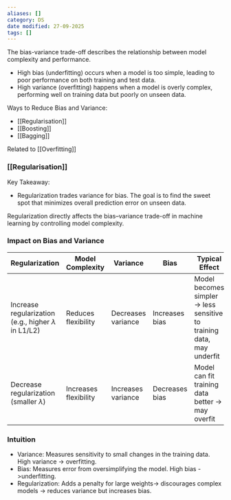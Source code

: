 ```yaml
---
aliases: []
category: DS
date modified: 27-09-2025
tags: []
---
```

The bias-variance trade-off describes the relationship between model complexity and performance. 
- High bias (underfitting) occurs when a model is too simple, leading to poor performance on both training and test data. 
- High variance (overfitting) happens when a model is overly complex, performing well on training data but poorly on unseen data.

Ways to Reduce Bias and Variance:
- [[Regularisation]]
- [[Boosting]]
- [[Bagging]]

Related to [[Overfitting]]
### [[Regularisation]]

Key Takeaway:
- Regularization trades variance for bias. The goal is to find the sweet spot that minimizes overall prediction error on unseen data.

Regularization directly affects the bias–variance trade-off in machine learning by controlling model complexity.
### Impact on Bias and Variance

| Regularization                                              | Model Complexity      | Variance           | Bias           | Typical Effect                                                        |
| ----------------------------------------------------------- | --------------------- | ------------------ | -------------- | --------------------------------------------------------------------- |
| Increase regularization (e.g., higher $\lambda$ in L1/L2) | Reduces flexibility   | Decreases variance | Increases bias | Model becomes simpler → less sensitive to training data, may underfit |
| Decrease regularization (smaller $\lambda$)               | Increases flexibility | Increases variance | Decreases bias | Model can fit training data better → may overfit                      |

### Intuition

* Variance: Measures sensitivity to small changes in the training data. High variance -> overfitting.
* Bias: Measures error from oversimplifying the model. High bias ->underfitting.
* Regularization: Adds a penalty for large weights-> discourages complex models -> reduces variance but increases bias.


